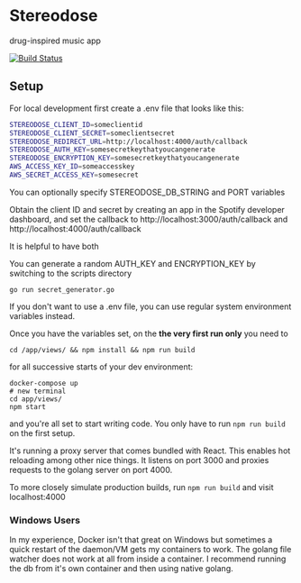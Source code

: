 # Stereodose

drug-inspired music app

[![Build Status](https://travis-ci.org/briansimoni/stereodose.svg?branch=master)](https://travis-ci.org/briansimoni/stereodose)

## Setup

For local development first create a .env file that looks like this:

```bash
STEREODOSE_CLIENT_ID=someclientid
STEREODOSE_CLIENT_SECRET=someclientsecret
STEREODOSE_REDIRECT_URL=http://localhost:4000/auth/callback
STEREODOSE_AUTH_KEY=somesecretkeythatyoucangenerate
STEREODOSE_ENCRYPTION_KEY=somesecretkeythatyoucangenerate
AWS_ACCESS_KEY_ID=someaccesskey
AWS_SECRET_ACCESS_KEY=somesecret
```

You can optionally specify STEREODOSE_DB_STRING and PORT variables

Obtain the client ID and secret by creating an app in the Spotify developer dashboard, and set the callback to http://localhost:3000/auth/callback
and
http://localhost:4000/auth/callback

It is helpful to have both

You can generate a random AUTH_KEY and ENCRYPTION_KEY by switching to the scripts directory

`go run secret_generator.go`

If you don't want to use a .env file, you can use regular system environment variables instead.

Once you have the variables set, on the **the very first run only** you need to

`cd /app/views/ && npm install && npm run build`

for all successive starts of your dev environment:
```
docker-compose up
# new terminal
cd app/views/
npm start
```
and you're all set to start writing code. You only have to run `npm run build` on the first setup.

It's running a proxy server that comes bundled with React. This enables hot reloading among other nice things. It listens on port 3000 and proxies requests to the golang server on port 4000.

To more closely simulate production builds, run `npm run build` and visit localhost:4000

### Windows Users
In my experience, Docker isn't that great on Windows but sometimes a quick restart of the daemon/VM gets my containers to work. The golang file watcher does not work at all from inside a container. I recommend running the db from it's own container and then using native golang.
